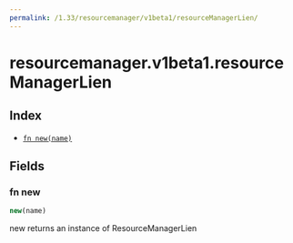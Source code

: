 ```yaml
---
permalink: /1.33/resourcemanager/v1beta1/resourceManagerLien/
---
```


# resourcemanager.v1beta1.resourceManagerLien



## Index

* [`fn new(name)`](#fn-new)

## Fields

### fn new

```ts
new(name)
```

new returns an instance of ResourceManagerLien